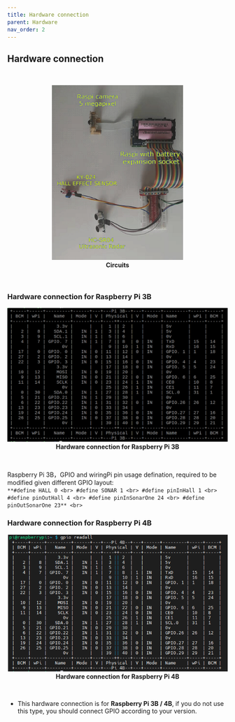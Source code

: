 ```yaml
---
title: Hardware connection
parent: Hardware
nav_order: 2
---
```


## Hardware connection
<br>
<p align="center">
  <img src="../images/circuits.png" width="300">
  <br> 
  <b> Circuits </b>    
</p>
<br>

### Hardware connection for Raspberry Pi 3B 
<p align="center">
  <img src="../images/gpio-readout.png" width="600">
  <br> 
  <b> Hardware connection for Raspberry Pi 3B </b>    
</p>
<br>

Raspberry Pi 3B，GPIO and wiringPi pin usage defination, required to be modified given different GPIO layout: <br>
`**#define HALL 0 <br>
#define SONAR 1 <br>
#define pinInHall 1 <br>
#define pinOutHall 4 <br>
#define pinInSonarOne 24 <br>
#define pinOutSonarOne 23** <br>`

### Hardware connection for Raspberry Pi 4B 
<p align="center">
  <img src="../images/Hardware_Connection.png" width="600">
  <br> 
  <b> Hardware connection for Raspberry Pi 4B </b>    
</p>
<br>

* This hardware connection is for **Raspberry Pi 3B / 4B**, if you do not use this type, you should connect GPIO according to your version.
